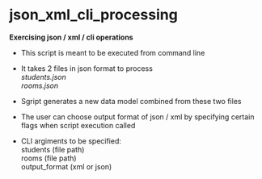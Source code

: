# json_xml_cli_processing
**Exercising json / xml / cli operations**

- This script is meant to be executed from command line  
- It takes 2 files in json format to process  
*students.json*  
*rooms.json*  
- Sgript generates a new data model combined from these two files  
- The user can choose output format of json / xml by specifying certain flags when script execution called  

- CLI argiments to be specified:  
students (file path)  
rooms (file path)  
output_format (xml or json)  
